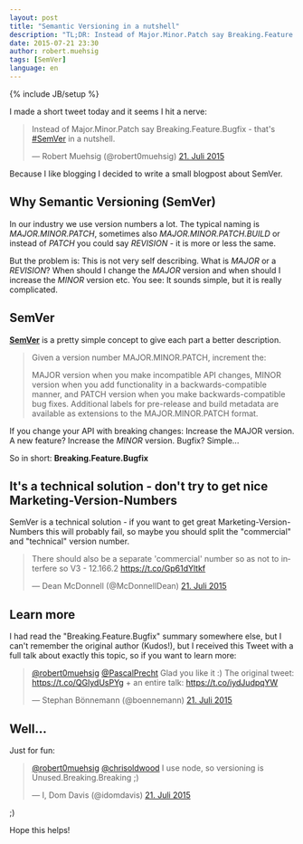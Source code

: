 ```yaml
---
layout: post
title: "Semantic Versioning in a nutshell"
description: "TL;DR: Instead of Major.Minor.Patch say Breaking.Feature.Bugfix"
date: 2015-07-21 23:30
author: robert.muehsig
tags: [SemVer]
language: en
---
```

{% include JB/setup %}

I made a short tweet today and it seems I hit a nerve:

<blockquote class="twitter-tweet" lang="de"><p lang="en" dir="ltr">Instead of Major.Minor.Patch say Breaking.Feature.Bugfix - that&#39;s <a href="https://twitter.com/hashtag/SemVer?src=hash">#SemVer</a> in a nutshell.</p>&mdash; Robert Muehsig (@robert0muehsig) <a href="https://twitter.com/robert0muehsig/status/623397900274561024">21. Juli 2015</a></blockquote>
<script async src="//platform.twitter.com/widgets.js" charset="utf-8"></script>

Because I like blogging I decided to write a small blogpost about SemVer.

## Why Semantic Versioning (SemVer)

In our industry we use version numbers a lot. The typical naming is *MAJOR.MINOR.PATCH*, sometimes also *MAJOR.MINOR.PATCH.BUILD* or instead of *PATCH* you could say *REVISION* - it is more or less the same.  

But the problem is: This is not very self describing. What is *MAJOR* or a *REVISION*? When should I change the *MAJOR* version and when should I increase the *MINOR* version etc.
You see: It sounds simple, but it is really complicated.

## SemVer

__[SemVer](http://semver.org/)__ is a pretty simple concept to give each part a better description.

> Given a version number MAJOR.MINOR.PATCH, increment the:
> 
> MAJOR version when you make incompatible API changes,
> MINOR version when you add functionality in a backwards-compatible manner, and
> PATCH version when you make backwards-compatible bug fixes.
> Additional labels for pre-release and build metadata are available as extensions to the MAJOR.MINOR.PATCH format.

If you change your API with breaking changes: Increase the MAJOR version. A new feature? Increase the *MINOR* version. Bugfix? Simple... 

So in short: __Breaking.Feature.Bugfix__

## It's a technical solution - don't try to get nice Marketing-Version-Numbers

SemVer is a technical solution - if you want to get great Marketing-Version-Numbers this will probably fail, so maybe you should split the "commercial" and "technical" version number.

<blockquote class="twitter-tweet" lang="de"><p lang="en" dir="ltr">There should also be a separate &#39;commercial&#39; number so as not to interfere so V3 - 12.166.2 <a href="https://t.co/Gp61dYltkf">https://t.co/Gp61dYltkf</a></p>&mdash; Dean McDonnell (@McDonnellDean) <a href="https://twitter.com/McDonnellDean/status/623422780739072000">21. Juli 2015</a></blockquote>
<script async src="//platform.twitter.com/widgets.js" charset="utf-8"></script>

## Learn more

I had read the "Breaking.Feature.Bugfix" summary somewhere else, but I can't remember the original author (Kudos!), but I received this Tweet with a full talk about exactly this topic, so if you want to learn more:

<blockquote class="twitter-tweet" lang="de"><p lang="en" dir="ltr"><a href="https://twitter.com/robert0muehsig">@robert0muehsig</a> <a href="https://twitter.com/PascalPrecht">@PascalPrecht</a> Glad you like it :) The original tweet: <a href="https://t.co/QGlydUsPYg">https://t.co/QGlydUsPYg</a> + an entire talk: <a href="https://t.co/iydJudpqYW">https://t.co/iydJudpqYW</a></p>&mdash; Stephan Bönnemann (@boennemann) <a href="https://twitter.com/boennemann/status/623451396386476032">21. Juli 2015</a></blockquote>
<script async src="//platform.twitter.com/widgets.js" charset="utf-8"></script>

## Well...

Just for fun:

<blockquote class="twitter-tweet" lang="de"><p lang="en" dir="ltr"><a href="https://twitter.com/robert0muehsig">@robert0muehsig</a> <a href="https://twitter.com/chrisoldwood">@chrisoldwood</a> I use node, so versioning is Unused.Breaking.Breaking ;)</p>&mdash; I, Dom Davis (@idomdavis) <a href="https://twitter.com/idomdavis/status/623492934734872576">21. Juli 2015</a></blockquote>
<script async src="//platform.twitter.com/widgets.js" charset="utf-8"></script>

;)

Hope this helps!
